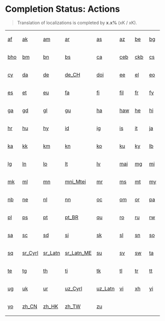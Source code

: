 # Completion Status: Actions

> Translation of localizations is completed by **x.x%** (xK / xK).

<table width="100%">
<tr><td width="12%">

<a href="statuses-actions-af.md" summary="Afrikaans">af</a>

</td><td width="12%">

<a href="statuses-actions-ak.md" summary="Akan">ak</a>

</td><td width="12%">

<a href="statuses-actions-am.md" summary="አማርኛ">am</a>

</td><td width="12%">

<a href="statuses-actions-ar.md" summary="العربية">ar</a>

</td><td width="12%">

<a href="statuses-actions-as.md" summary="অসমীয়া">as</a>

</td><td width="12%">

<a href="statuses-actions-az.md" summary="Azərbaycan">az</a>

</td><td width="12%">

<a href="statuses-actions-be.md" summary="Беларуская">be</a>

</td><td width="12%">

<a href="statuses-actions-bg.md" summary="Български">bg</a>

</td></tr>
<tr><td width="12%">

<a href="statuses-actions-bho.md" summary="भोजपुरी">bho</a>

</td><td width="12%">

<a href="statuses-actions-bm.md" summary="Bamanakan">bm</a>

</td><td width="12%">

<a href="statuses-actions-bn.md" summary="বাংলা">bn</a>

</td><td width="12%">

<a href="statuses-actions-bs.md" summary="Bosanski">bs</a>

</td><td width="12%">

<a href="statuses-actions-ca.md" summary="Català">ca</a>

</td><td width="12%">

<a href="statuses-actions-ceb.md" summary="Cebuano">ceb</a>

</td><td width="12%">

<a href="statuses-actions-ckb.md" summary="کوردیی ناوەندی">ckb</a>

</td><td width="12%">

<a href="statuses-actions-cs.md" summary="Čeština">cs</a>

</td></tr>
<tr><td width="12%">

<a href="statuses-actions-cy.md" summary="Cymraeg">cy</a>

</td><td width="12%">

<a href="statuses-actions-da.md" summary="Dansk">da</a>

</td><td width="12%">

<a href="statuses-actions-de.md" summary="Deutsch">de</a>

</td><td width="12%">

<a href="statuses-actions-de_CH.md" summary="Deutsch (Schweiz)">de_CH</a>

</td><td width="12%">

<a href="statuses-actions-doi.md" summary="डोगरी">doi</a>

</td><td width="12%">

<a href="statuses-actions-ee.md" summary="Eʋegbe">ee</a>

</td><td width="12%">

<a href="statuses-actions-el.md" summary="Ελληνικά">el</a>

</td><td width="12%">

<a href="statuses-actions-eo.md" summary="Esperanto">eo</a>

</td></tr>
<tr><td width="12%">

<a href="statuses-actions-es.md" summary="Español">es</a>

</td><td width="12%">

<a href="statuses-actions-et.md" summary="Eesti">et</a>

</td><td width="12%">

<a href="statuses-actions-eu.md" summary="Euskara">eu</a>

</td><td width="12%">

<a href="statuses-actions-fa.md" summary="فارسی">fa</a>

</td><td width="12%">

<a href="statuses-actions-fi.md" summary="Suomi">fi</a>

</td><td width="12%">

<a href="statuses-actions-fil.md" summary="Filipino">fil</a>

</td><td width="12%">

<a href="statuses-actions-fr.md" summary="Français">fr</a>

</td><td width="12%">

<a href="statuses-actions-fy.md" summary="Frysk">fy</a>

</td></tr>
<tr><td width="12%">

<a href="statuses-actions-ga.md" summary="Gaeilge">ga</a>

</td><td width="12%">

<a href="statuses-actions-gd.md" summary="Gàidhlig">gd</a>

</td><td width="12%">

<a href="statuses-actions-gl.md" summary="Galego">gl</a>

</td><td width="12%">

<a href="statuses-actions-gu.md" summary="ગુજરાતી">gu</a>

</td><td width="12%">

<a href="statuses-actions-ha.md" summary="Hausa">ha</a>

</td><td width="12%">

<a href="statuses-actions-haw.md" summary="ʻŌlelo Hawaiʻi">haw</a>

</td><td width="12%">

<a href="statuses-actions-he.md" summary="עברית">he</a>

</td><td width="12%">

<a href="statuses-actions-hi.md" summary="हिन्दी">hi</a>

</td></tr>
<tr><td width="12%">

<a href="statuses-actions-hr.md" summary="Hrvatski">hr</a>

</td><td width="12%">

<a href="statuses-actions-hu.md" summary="Magyar">hu</a>

</td><td width="12%">

<a href="statuses-actions-hy.md" summary="Հայերեն">hy</a>

</td><td width="12%">

<a href="statuses-actions-id.md" summary="Indonesia">id</a>

</td><td width="12%">

<a href="statuses-actions-ig.md" summary="Igbo">ig</a>

</td><td width="12%">

<a href="statuses-actions-is.md" summary="Íslenska">is</a>

</td><td width="12%">

<a href="statuses-actions-it.md" summary="Italiano">it</a>

</td><td width="12%">

<a href="statuses-actions-ja.md" summary="日本語">ja</a>

</td></tr>
<tr><td width="12%">

<a href="statuses-actions-ka.md" summary="ქართული">ka</a>

</td><td width="12%">

<a href="statuses-actions-kk.md" summary="Қазақ Тілі">kk</a>

</td><td width="12%">

<a href="statuses-actions-km.md" summary="ខ្មែរ">km</a>

</td><td width="12%">

<a href="statuses-actions-kn.md" summary="ಕನ್ನಡ">kn</a>

</td><td width="12%">

<a href="statuses-actions-ko.md" summary="한국어">ko</a>

</td><td width="12%">

<a href="statuses-actions-ku.md" summary="Kurdî">ku</a>

</td><td width="12%">

<a href="statuses-actions-ky.md" summary="Кыргызча">ky</a>

</td><td width="12%">

<a href="statuses-actions-lb.md" summary="Lëtzebuergesch">lb</a>

</td></tr>
<tr><td width="12%">

<a href="statuses-actions-lg.md" summary="Luganda">lg</a>

</td><td width="12%">

<a href="statuses-actions-ln.md" summary="Lingála">ln</a>

</td><td width="12%">

<a href="statuses-actions-lo.md" summary="ລາວ">lo</a>

</td><td width="12%">

<a href="statuses-actions-lt.md" summary="Lietuvių">lt</a>

</td><td width="12%">

<a href="statuses-actions-lv.md" summary="Latviešu">lv</a>

</td><td width="12%">

<a href="statuses-actions-mai.md" summary="मैथिली">mai</a>

</td><td width="12%">

<a href="statuses-actions-mg.md" summary="Malagasy">mg</a>

</td><td width="12%">

<a href="statuses-actions-mi.md" summary="Māori">mi</a>

</td></tr>
<tr><td width="12%">

<a href="statuses-actions-mk.md" summary="Македонски">mk</a>

</td><td width="12%">

<a href="statuses-actions-ml.md" summary="മലയാളം">ml</a>

</td><td width="12%">

<a href="statuses-actions-mn.md" summary="Монгол">mn</a>

</td><td width="12%">

<a href="statuses-actions-mni_Mtei.md" summary="Manipuri">mni_Mtei</a>

</td><td width="12%">

<a href="statuses-actions-mr.md" summary="मराठी">mr</a>

</td><td width="12%">

<a href="statuses-actions-ms.md" summary="Melayu">ms</a>

</td><td width="12%">

<a href="statuses-actions-mt.md" summary="Malti">mt</a>

</td><td width="12%">

<a href="statuses-actions-my.md" summary="မြန်မာ">my</a>

</td></tr>
<tr><td width="12%">

<a href="statuses-actions-nb.md" summary="Norsk Bokmål">nb</a>

</td><td width="12%">

<a href="statuses-actions-ne.md" summary="नेपाली">ne</a>

</td><td width="12%">

<a href="statuses-actions-nl.md" summary="Nederlands">nl</a>

</td><td width="12%">

<a href="statuses-actions-nn.md" summary="Norsk Nynorsk">nn</a>

</td><td width="12%">

<a href="statuses-actions-oc.md" summary="Occitan">oc</a>

</td><td width="12%">

<a href="statuses-actions-om.md" summary="Oromoo">om</a>

</td><td width="12%">

<a href="statuses-actions-or.md" summary="ଓଡ଼ିଆ">or</a>

</td><td width="12%">

<a href="statuses-actions-pa.md" summary="ਪੰਜਾਬੀ">pa</a>

</td></tr>
<tr><td width="12%">

<a href="statuses-actions-pl.md" summary="Polski">pl</a>

</td><td width="12%">

<a href="statuses-actions-ps.md" summary="پښتو">ps</a>

</td><td width="12%">

<a href="statuses-actions-pt.md" summary="Português">pt</a>

</td><td width="12%">

<a href="statuses-actions-pt_BR.md" summary="Português (Brasil)">pt_BR</a>

</td><td width="12%">

<a href="statuses-actions-qu.md" summary="Runasimi">qu</a>

</td><td width="12%">

<a href="statuses-actions-ro.md" summary="Română">ro</a>

</td><td width="12%">

<a href="statuses-actions-ru.md" summary="Русский">ru</a>

</td><td width="12%">

<a href="statuses-actions-rw.md" summary="Kinyarwanda">rw</a>

</td></tr>
<tr><td width="12%">

<a href="statuses-actions-sa.md" summary="संस्कृत भाषा">sa</a>

</td><td width="12%">

<a href="statuses-actions-sc.md" summary="Sardu">sc</a>

</td><td width="12%">

<a href="statuses-actions-sd.md" summary="سنڌي">sd</a>

</td><td width="12%">

<a href="statuses-actions-si.md" summary="සිංහල">si</a>

</td><td width="12%">

<a href="statuses-actions-sk.md" summary="Slovenčina">sk</a>

</td><td width="12%">

<a href="statuses-actions-sl.md" summary="Slovenščina">sl</a>

</td><td width="12%">

<a href="statuses-actions-sn.md" summary="Chishona">sn</a>

</td><td width="12%">

<a href="statuses-actions-so.md" summary="Soomaali">so</a>

</td></tr>
<tr><td width="12%">

<a href="statuses-actions-sq.md" summary="Shqip">sq</a>

</td><td width="12%">

<a href="statuses-actions-sr_Cyrl.md" summary="Српски">sr_Cyrl</a>

</td><td width="12%">

<a href="statuses-actions-sr_Latn.md" summary="Serbian">sr_Latn</a>

</td><td width="12%">

<a href="statuses-actions-sr_Latn_ME.md" summary="Serbian (Montenegro)">sr_Latn_ME</a>

</td><td width="12%">

<a href="statuses-actions-su.md" summary="Basa Sunda">su</a>

</td><td width="12%">

<a href="statuses-actions-sv.md" summary="Svenska">sv</a>

</td><td width="12%">

<a href="statuses-actions-sw.md" summary="Kiswahili">sw</a>

</td><td width="12%">

<a href="statuses-actions-ta.md" summary="தமிழ்">ta</a>

</td></tr>
<tr><td width="12%">

<a href="statuses-actions-te.md" summary="తెలుగు">te</a>

</td><td width="12%">

<a href="statuses-actions-tg.md" summary="Тоҷикӣ">tg</a>

</td><td width="12%">

<a href="statuses-actions-th.md" summary="ไทย">th</a>

</td><td width="12%">

<a href="statuses-actions-ti.md" summary="ትግርኛ">ti</a>

</td><td width="12%">

<a href="statuses-actions-tk.md" summary="Türkmen Dili">tk</a>

</td><td width="12%">

<a href="statuses-actions-tl.md" summary="Tagalog">tl</a>

</td><td width="12%">

<a href="statuses-actions-tr.md" summary="Türkçe">tr</a>

</td><td width="12%">

<a href="statuses-actions-tt.md" summary="Татар">tt</a>

</td></tr>
<tr><td width="12%">

<a href="statuses-actions-ug.md" summary="ئۇيغۇرچە">ug</a>

</td><td width="12%">

<a href="statuses-actions-uk.md" summary="Українська">uk</a>

</td><td width="12%">

<a href="statuses-actions-ur.md" summary="اردو">ur</a>

</td><td width="12%">

<a href="statuses-actions-uz_Cyrl.md" summary="Uzbek">uz_Cyrl</a>

</td><td width="12%">

<a href="statuses-actions-uz_Latn.md" summary="O‘zbek">uz_Latn</a>

</td><td width="12%">

<a href="statuses-actions-vi.md" summary="Tiếng Việt">vi</a>

</td><td width="12%">

<a href="statuses-actions-xh.md" summary="Isixhosa">xh</a>

</td><td width="12%">

<a href="statuses-actions-yi.md" summary="ייִדיש">yi</a>

</td></tr>
<tr><td width="12%">

<a href="statuses-actions-yo.md" summary="Èdè Yorùbá">yo</a>

</td><td width="12%">

<a href="statuses-actions-zh_CN.md" summary="中文 (中国)">zh_CN</a>

</td><td width="12%">

<a href="statuses-actions-zh_HK.md" summary="中文 (中国香港特别行政区)">zh_HK</a>

</td><td width="12%">

<a href="statuses-actions-zh_TW.md" summary="中文 (台湾)">zh_TW</a>

</td><td width="12%">

<a href="statuses-actions-zu.md" summary="Isizulu">zu</a>

</td></tr>
</table>
